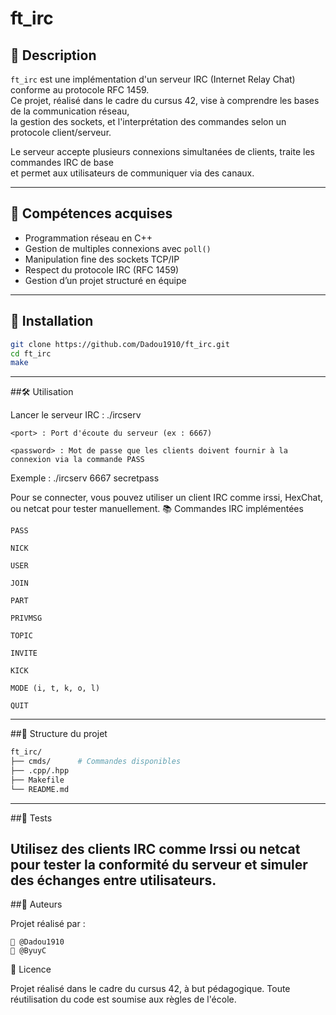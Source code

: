 # ft_irc

## 📌 Description

`ft_irc` est une implémentation d'un serveur IRC (Internet Relay Chat) conforme au protocole RFC 1459.  
Ce projet, réalisé dans le cadre du cursus 42, vise à comprendre les bases de la communication réseau,  
la gestion des sockets, et l'interprétation des commandes selon un protocole client/serveur.

Le serveur accepte plusieurs connexions simultanées de clients, traite les commandes IRC de base  
et permet aux utilisateurs de communiquer via des canaux.

---

## 🧠 Compétences acquises

- Programmation réseau en C++
- Gestion de multiples connexions avec `poll()`
- Manipulation fine des sockets TCP/IP
- Respect du protocole IRC (RFC 1459)
- Gestion d’un projet structuré en équipe

---

## 🚀 Installation

```bash
git clone https://github.com/Dadou1910/ft_irc.git
cd ft_irc
make
```

---

##🛠️ Utilisation

Lancer le serveur IRC :
./ircserv <port> <password>

    <port> : Port d'écoute du serveur (ex : 6667)

    <password> : Mot de passe que les clients doivent fournir à la connexion via la commande PASS

Exemple :
./ircserv 6667 secretpass

Pour se connecter, vous pouvez utiliser un client IRC comme irssi, HexChat, ou netcat pour tester manuellement.
📚 Commandes IRC implémentées

    PASS

    NICK

    USER

    JOIN

    PART

    PRIVMSG

    TOPIC

    INVITE

    KICK

    MODE (i, t, k, o, l)

    QUIT

---

##📁 Structure du projet
``` bash
ft_irc/
├── cmds/      # Commandes disponibles
├── .cpp/.hpp
├── Makefile
└── README.md
```
---

##🧪 Tests

Utilisez des clients IRC comme Irssi ou netcat pour tester la conformité du serveur
et simuler des échanges entre utilisateurs.
---

##🤝 Auteurs

Projet réalisé par :

    👤 @Dadou1910
    👤 @ByuyC

📄 Licence

Projet réalisé dans le cadre du cursus 42, à but pédagogique.
Toute réutilisation du code est soumise aux règles de l'école.


